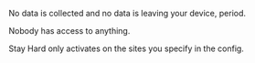 No data is collected and no data is leaving your device, period.

Nobody has access to anything.

Stay Hard only activates on the sites you specify in the config.